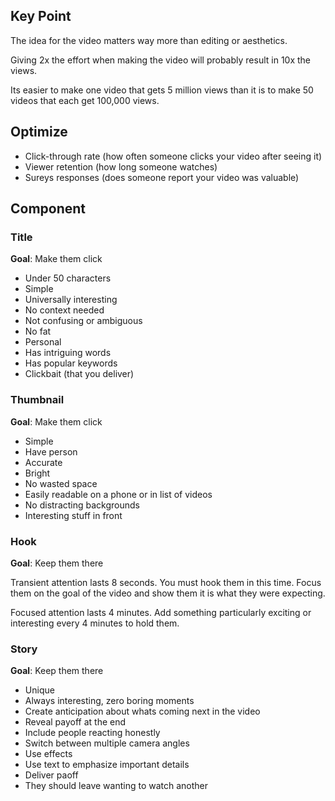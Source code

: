 ## Key Point

The idea for the video matters way more than editing or aesthetics.

Giving 2x the effort when making the video will probably result in 10x the views.

Its easier to make one video that gets 5 million views than it is to make 50 videos that each get 100,000 views.

## Optimize

- Click-through rate (how often someone clicks your video after seeing it)
- Viewer retention (how long someone watches)
- Sureys responses (does someone report your video was valuable)

## Component

### Title

**Goal**: Make them click

- Under 50 characters
- Simple
- Universally interesting
- No context needed
- Not confusing or ambiguous
- No fat
- Personal
- Has intriguing words
- Has popular keywords
- Clickbait (that you deliver)

### Thumbnail

**Goal**: Make them click

- Simple
- Have person
- Accurate
- Bright
- No wasted space
- Easily readable on a phone or in list of videos
- No distracting backgrounds
- Interesting stuff in front

### Hook

**Goal**: Keep them there

Transient attention lasts 8 seconds. You must hook them in this time. Focus them on the goal of the video and show them it is what they were expecting.

Focused attention lasts 4 minutes. Add something particularly exciting or interesting every 4 minutes to hold them.

### Story

**Goal**: Keep them there

- Unique
- Always interesting, zero boring moments
- Create anticipation about whats coming next in the video
- Reveal payoff at the end
- Include people reacting honestly
- Switch between multiple camera angles
- Use effects
- Use text to emphasize important details
- Deliver paoff
- They should leave wanting to watch another

